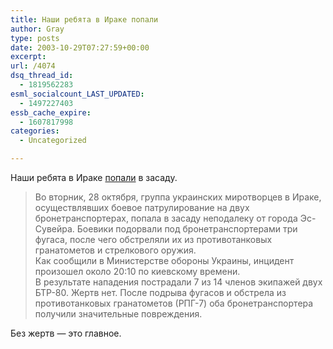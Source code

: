 ```yaml
---
title: Наши ребята в Ираке попали
author: Gray
type: posts
date: 2003-10-29T07:27:59+00:00
excerpt:
url: /4074
dsq_thread_id:
  - 1819562283
esml_socialcount_LAST_UPDATED:
  - 1497227403
essb_cache_expire:
  - 1607817998
categories:
  - Uncategorized

---
```








Наши ребята в Ираке <a href="http://www.korrespondent.net/main/81927" target="_blank">попали</a> в засаду.

> Во вторник, 28 октября, группа украинских миротворцев в Ираке, осуществлявших боевое патрулирование на двух бронетранспортерах, попала в засаду неподалеку от города Эс-Сувейра. Боевики подорвали под бронетранспортерами три фугаса, после чего обстреляли их из противотанковых гранатометов и стрелкового оружия.  
> Как сообщили в Министерстве обороны Украины, инцидент произошел около 20:10 по киевскому времени.  
> В результате нападения пострадали 7 из 14 членов экипажей двух БТР-80. Жертв нет. После подрыва фугасов и обстрела из противотанковых гранатометов (РПГ-7) оба бронетранспортера получили значительные повреждения.

Без жертв &#8212; это главное.